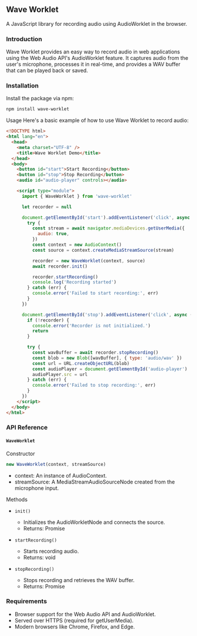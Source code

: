 ## Wave Worklet

A JavaScript library for recording audio using AudioWorklet in the browser.

### Introduction

Wave Worklet provides an easy way to record audio in web applications using the Web Audio API's AudioWorklet feature. It captures audio from the user's microphone, processes it in real-time, and provides a WAV buffer that can be played back or saved.

### Installation

Install the package via npm:

```bash
npm install wave-worklet
```

Usage
Here's a basic example of how to use Wave Worklet to record audio:

```html
<!DOCTYPE html>
<html lang="en">
  <head>
    <meta charset="UTF-8" />
    <title>Wave Worklet Demo</title>
  </head>
  <body>
    <button id="start">Start Recording</button>
    <button id="stop">Stop Recording</button>
    <audio id="audio-player" controls></audio>

    <script type="module">
      import { WaveWorklet } from 'wave-worklet'

      let recorder = null

      document.getElementById('start').addEventListener('click', async () => {
        try {
          const stream = await navigator.mediaDevices.getUserMedia({
            audio: true,
          })
          const context = new AudioContext()
          const source = context.createMediaStreamSource(stream)

          recorder = new WaveWorklet(context, source)
          await recorder.init()

          recorder.startRecording()
          console.log('Recording started')
        } catch (err) {
          console.error('Failed to start recording:', err)
        }
      })

      document.getElementById('stop').addEventListener('click', async () => {
        if (!recorder) {
          console.error('Recorder is not initialized.')
          return
        }

        try {
          const wavBuffer = await recorder.stopRecording()
          const blob = new Blob([wavBuffer], { type: 'audio/wav' })
          const url = URL.createObjectURL(blob)
          const audioPlayer = document.getElementById('audio-player')
          audioPlayer.src = url
        } catch (err) {
          console.error('Failed to stop recording:', err)
        }
      })
    </script>
  </body>
</html>
```

### API Reference

#### `WaveWorklet`

Constructor

```javascript
new WaveWorklet(context, streamSource)
```

- context: An instance of AudioContext.
- streamSource: A MediaStreamAudioSourceNode created from the microphone input.

Methods

- `init()`

  - Initializes the AudioWorkletNode and connects the source.
  - Returns: Promise<void>

- `startRecording()`

  - Starts recording audio.
  - Returns: void

- `stopRecording()`
  - Stops recording and retrieves the WAV buffer.
  - Returns: Promise<ArrayBuffer>

### Requirements

- Browser support for the Web Audio API and AudioWorklet.
- Served over HTTPS (required for getUserMedia).
- Modern browsers like Chrome, Firefox, and Edge.
